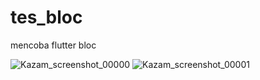 # tes_bloc

mencoba flutter bloc

![Kazam_screenshot_00000](https://user-images.githubusercontent.com/59183285/120569609-76804180-c440-11eb-9338-f2c5ff8f7f2b.png)
![Kazam_screenshot_00001](https://user-images.githubusercontent.com/59183285/120569745-bfd09100-c440-11eb-9bf4-bbfac6480ffe.png)

